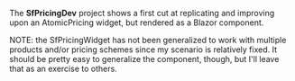 The **SfPricingDev** project shows a first cut at replicating and improving upon an AtomicPricing widget, but rendered as a Blazor component.

NOTE: the SfPricingWidget has not been generalized to work with multiple products and/or pricing schemes since my scenario is relatively fixed.  It should be pretty easy to generalize the component, though, but  I'll leave that as an exercise to others.
